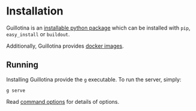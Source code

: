 # Installation

Guillotina is an [installable python package](https://pypi.python.org/pypi/guillotina)
which can be installed with `pip`, `easy_install` or `buildout`.

Additionally, Guillotina provides [docker images](https://hub.docker.com/r/guillotina/guillotina/).


## Running

Installing Guillotina provide the `g` executable. To run the server, simply:

```
g serve
```

Read [command options](../../developer/commands.html) for details of options.
